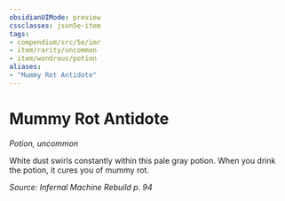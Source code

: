 ```yaml
---
obsidianUIMode: preview
cssclasses: json5e-item
tags:
- compendium/src/5e/imr
- item/rarity/uncommon
- item/wondrous/potion
aliases: 
- "Mummy Rot Antidote"
---
```

# Mummy Rot Antidote
*Potion, uncommon*  


White dust swirls constantly within this pale gray potion. When you drink the potion, it cures you of mummy rot.

*Source: Infernal Machine Rebuild p. 94*